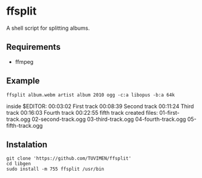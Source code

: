 # ffsplit
A shell script for splitting albums.

## Requirements

 - ffmpeg

## Example
    ffsplit album.webm artist album 2010 ogg -c:a libopus -b:a 64k
inside $EDITOR:
    00:03:02 First track
    00:08:39 Second track
    00:11:24 Third track
    00:16:03 Fourth track
    00:22:55 fifth track
created files:
    01-first-track.ogg
    02-second-track.ogg
    03-third-track.ogg
    04-fourth-track.ogg
    05-fifth-track.ogg

## Instalation
    git clone 'https://github.com/TUVIMEN/ffsplit'
    cd libgen
    sudo install -m 755 ffsplit /usr/bin
